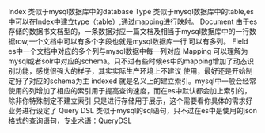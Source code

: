 Index
    类似于mysql数据库中的database
Type
类似于mysql数据库中的table,es中可以在Index中建立type（table）,通过mapping进行映射。
Document
由于es存储的数据书文档型的，一条数据对应一篇文档及相当于mysql数据库中的一行数据row,一个文档中可以有多个字段也就是mysql数据库一行
可以有多列。     Field      es中一个文档中对应的多个列与mysql数据中每一列对应
Mapping
可以理解为mysql或者solr中对应的schema。只不过有些时候es中的mapping增加了动态识别功能，感觉很强大的样子，其实实际生产环境上不建议
使用，最好还是开始制定好了对应的schema为主
indexed
就是名义上的建立索引。mysql中一般会经常使用的列增加了相应的索引用于提高查询速度，而在es中默认都会加上索引的，除非你特殊制定不建立索引
只是进行存储用于展示，这个需要看你具体的需求好业务进行设定了
Query DSL
类似于mysql的sql语句，只不过在es中是使用的json格式的查询语句，专业术语：QueryDSL
